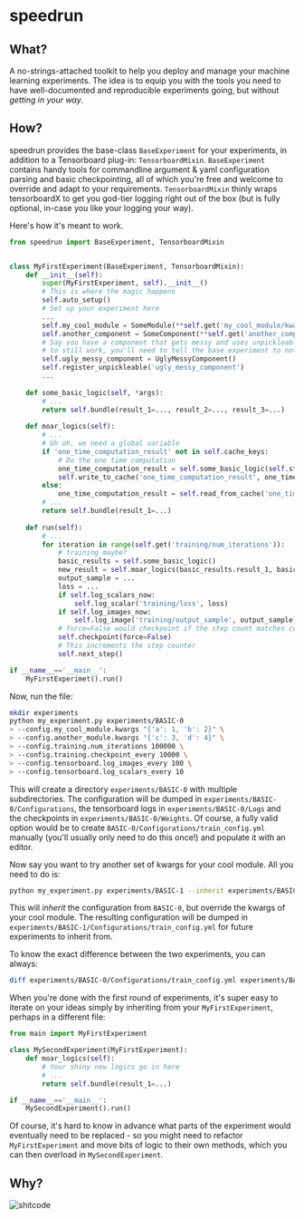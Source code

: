 # speedrun

## What? 

A no-strings-attached toolkit to help you deploy and manage your machine learning experiments. The idea is to equip you with the tools you need to have well-documented and reproducible experiments going, but without _getting in your way_.  

## How? 

speedrun provides the base-class `BaseExperiment` for your experiments, in addition to a Tensorboard plug-in: `TensorboardMixin`. `BaseExperiment` contains handy tools for commandline argument & yaml configuration parsing and basic checkpointing, all of which you're free and welcome to override and adapt to your requirements. `TensorboardMixin` thinly wraps tensorboardX to get you god-tier logging right out of the box (but is fully optional, in-case you like your logging your way). 

Here's how it's meant to work. 

```python
from speedrun import BaseExperiment, TensorboardMixin


class MyFirstExperiment(BaseExperiment, TensorboardMixin):
    def __init__(self):
        super(MyFirstExperiment, self).__init__()
        # This is where the magic happens
        self.auto_setup()
        # Set up your experiment here
        ...
        self.my_cool_module = SomeModule(**self.get('my_cool_module/kwargs'))
        self.another_component = SomeComponent(**self.get('another_component/kwargs', default={}))
        # Say you have a component that gets messy and uses unpickleable objects. For checkpointing 
        # to still work, you'll need to tell the base experiment to not try pickle it. 
        self.ugly_messy_component = UglyMessyComponent()
        self.register_unpickleable('ugly_messy_component')
        ...
    
    def some_basic_logic(self, *args):
        # ...
        return self.bundle(result_1=..., result_2=..., result_3=...)
    
    def moar_logics(self):
        # ...
        # Uh oh, we need a global variable
        if 'one_time_computation_result' not in self.cache_keys:
            # Do the one time computation
            one_time_computation_result = self.some_basic_logic(self.step % 10)
            self.write_to_cache('one_time_computation_result', one_time_computation_result)
        else:
            one_time_computation_result = self.read_from_cache('one_time_computation_result')
        # ...
        return self.bundle(result_1=...)
    
    def run(self):
        # ...
        for iteration in range(self.get('training/num_iterations')):
            # training maybe? 
            basic_results = self.some_basic_logic()
            new_result = self.moar_logics(basic_results.result_1, basic_results.result_2)
            output_sample = ...
            loss = ...
            if self.log_scalars_now: 
                self.log_scalar('training/loss', loss)
            if self.log_images_now: 
                self.log_image('training/output_sample', output_sample)
            # force=False would checkpoint if the step count matches current iteration
            self.checkpoint(force=False)
            # This increments the step counter
            self.next_step()

if __name__=='__main__': 
    MyFirstExperimet().run()
```

Now, run the file: 

```bash
mkdir experiments
python my_experiment.py experiments/BASIC-0 
> --config.my_cool_module.kwargs "{'a': 1, 'b': 2}" \
> --config.another_module.kwargs "{'c': 3, 'd': 4}" \
> --config.training.num_iterations 100000 \
> --config.training.checkpoint_every 10000 \
> --config.tensorboard.log_images_every 100 \
> --config.tensorboard.log_scalars_every 10
```

This will create a directory `experiments/BASIC-0` with multiple subdirectories. The configuration will be dumped in `experiments/BASIC-0/Configurations`, the tensorboard logs in `experiments/BASIC-0/Logs` and the checkpoints in `experiments/BASIC-0/Weights`. Of course, a fully valid option would be to create `BASIC-0/Configurations/train_config.yml` manually (you'll usually only need to do this once!) and populate it with an editor. 

Now say you want to try another set of kwargs for your cool module. All you need to do is: 
```bash
python my_experiment.py experiments/BASIC-1 --inherit experiments/BASIC-0 --config.my_cool_module.kwargs "{'a': 42, 'b': 84}"
```

This will _inherit_ the configuration from `BASIC-0`, but override the kwargs of your cool module. The resulting configuration will be dumped in `experiments/BASIC-1/Configurations/train_config.yml` for future experiments to inherit from. 

To know the exact difference between the two experiments, you can always: 

```bash
diff experiments/BASIC-0/Configurations/train_config.yml experiments/BASIC-1/Configurations/train_config.yml
```

When you're done with the first round of experiments, it's super easy to iterate on your ideas simply by inheriting from your `MyFirstExperiment`, perhaps in a different file: 

```python
from main import MyFirstExperiment

class MySecondExperiment(MyFirstExperiment):
    def moar_logics(self):
        # Your shiny new logics go in here
        # ...
        return self.bundle(result_1=...)

if __name__=='__main__':
    MySecondExperiment().run()
```

Of course, it's hard to know in advance what parts of the experiment would eventually need to be replaced - so you might need to refactor `MyFirstExperiment` and move bits of logic to their own methods, which you can then overload in `MySecondExperiment`.

## Why?
![shitcode](https://i.imgur.com/qG08mar.jpg)

